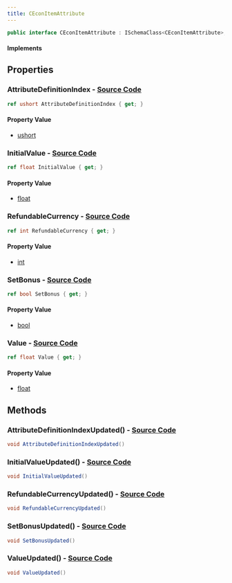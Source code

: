 ```yaml
---
title: CEconItemAttribute
---
```


```csharp
public interface CEconItemAttribute : ISchemaClass<CEconItemAttribute>, ISchemaField, ISchemaClass, INativeHandle
```

#### Implements

## Properties

### **AttributeDefinitionIndex** - [Source Code](https://github.com/swiftly-solution/swiftlys2/blob/main/managed/src/SwiftlyS2.Generated/Schemas/Interfaces/CEconItemAttribute.cs#L16)

```csharp
ref ushort AttributeDefinitionIndex { get; }
```

#### Property Value

- [ushort](https://learn.microsoft.com/dotnet/api/system.uint16)

### **InitialValue** - [Source Code](https://github.com/swiftly-solution/swiftlys2/blob/main/managed/src/SwiftlyS2.Generated/Schemas/Interfaces/CEconItemAttribute.cs#L20)

```csharp
ref float InitialValue { get; }
```

#### Property Value

- [float](https://learn.microsoft.com/dotnet/api/system.single)

### **RefundableCurrency** - [Source Code](https://github.com/swiftly-solution/swiftlys2/blob/main/managed/src/SwiftlyS2.Generated/Schemas/Interfaces/CEconItemAttribute.cs#L22)

```csharp
ref int RefundableCurrency { get; }
```

#### Property Value

- [int](https://learn.microsoft.com/dotnet/api/system.int32)

### **SetBonus** - [Source Code](https://github.com/swiftly-solution/swiftlys2/blob/main/managed/src/SwiftlyS2.Generated/Schemas/Interfaces/CEconItemAttribute.cs#L24)

```csharp
ref bool SetBonus { get; }
```

#### Property Value

- [bool](https://learn.microsoft.com/dotnet/api/system.boolean)

### **Value** - [Source Code](https://github.com/swiftly-solution/swiftlys2/blob/main/managed/src/SwiftlyS2.Generated/Schemas/Interfaces/CEconItemAttribute.cs#L18)

```csharp
ref float Value { get; }
```

#### Property Value

- [float](https://learn.microsoft.com/dotnet/api/system.single)

## Methods

### **AttributeDefinitionIndexUpdated()** - [Source Code](https://github.com/swiftly-solution/swiftlys2/blob/main/managed/src/SwiftlyS2.Generated/Schemas/Interfaces/CEconItemAttribute.cs#L26)

```csharp
void AttributeDefinitionIndexUpdated()
```

### **InitialValueUpdated()** - [Source Code](https://github.com/swiftly-solution/swiftlys2/blob/main/managed/src/SwiftlyS2.Generated/Schemas/Interfaces/CEconItemAttribute.cs#L28)

```csharp
void InitialValueUpdated()
```

### **RefundableCurrencyUpdated()** - [Source Code](https://github.com/swiftly-solution/swiftlys2/blob/main/managed/src/SwiftlyS2.Generated/Schemas/Interfaces/CEconItemAttribute.cs#L29)

```csharp
void RefundableCurrencyUpdated()
```

### **SetBonusUpdated()** - [Source Code](https://github.com/swiftly-solution/swiftlys2/blob/main/managed/src/SwiftlyS2.Generated/Schemas/Interfaces/CEconItemAttribute.cs#L30)

```csharp
void SetBonusUpdated()
```

### **ValueUpdated()** - [Source Code](https://github.com/swiftly-solution/swiftlys2/blob/main/managed/src/SwiftlyS2.Generated/Schemas/Interfaces/CEconItemAttribute.cs#L27)

```csharp
void ValueUpdated()
```

